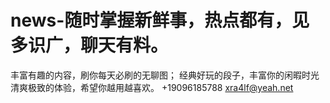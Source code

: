 # news-随时掌握新鲜事，热点都有，见多识广，聊天有料。
丰富有趣的内容，刷你每天必刷的无聊图；
经典好玩的段子，丰富你的闲暇时光
清爽极致的体验，希望你越用越喜欢。
+19096185788
xra4lf@yeah.net

